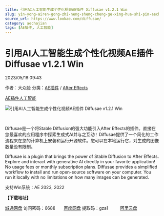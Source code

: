 ```yaml
---
title: 引用AI人工智能生成个性化视频AE插件 Diffusae v1.2.1 Win
slug: yin-yong-airen-gong-zhi-neng-sheng-cheng-ge-xing-hua-shi-pin-aecha-jian-diffusae-v1-2-1-win
source_url: https://www.lookae.com/diffusae/
category: aechajian
tags: [AE插件, 人工智能]
---
```

# 引用AI人工智能生成个性化视频AE插件 Diffusae v1.2.1 Win

2023/05/16 09:43

作者：大众脸
分类：[AE插件](https://www.lookae.com/after-effects/aechajian/) / [After Effects](https://www.lookae.com/after-effects/)

[AE插件](https://www.lookae.com/tag/ae%e6%8f%92%e4%bb%b6/)[人工智能](https://www.lookae.com/tag/%e4%ba%ba%e5%b7%a5%e6%99%ba%e8%83%bd/)

![引用AI人工智能生成个性化视频AE插件 Diffusae v1.2.1 Win](https://www.lookae.com/wp-content/uploads/2023/05/Diffusae.jpg "引用AI人工智能生成个性化视频AE插件 Diffusae v1.2.1 Win-LookAE.com")

[﻿](https://cloud.video.taobao.com//play/u/705956171/p/1/e/6/t/1/410427474753.mp4)

Diffusae是一个将Stable Diffusion的强大功能引入After Effects的插件。直接在您最喜欢的应用程序中探索生成式AI并与之互动！Diffusae提供了一个简化的工作流程来在您的计算机上安装和运行开源软件。您可以在本地运行它，对生成的图像数量没有限制。

Diffusae is a plugin that brings the power of Stable Diffusion to After Effects. Explore and interact with generative AI directly in your favorite application! No usage fees or monthly subscription plans. Diffusae provides a simplified workflow to install and run open-source software on your computer. You run it locally with no limitations on how many images can be generated.

支持Win系统：AE 2023, 2022

**【下载地址】**

[城通网盘](https://url70.ctfile.com/f/2827370-857577453-1f2e14?p=4431) 访问密码：6688       [百度网盘](https://pan.baidu.com/s/1GGCfnSm5cPs2VBVM_-RbpQ?pwd=gza1) 提取码：gza1          [阿里云盘](https://www.aliyundrive.com/s/STzUEq2kWSj)
